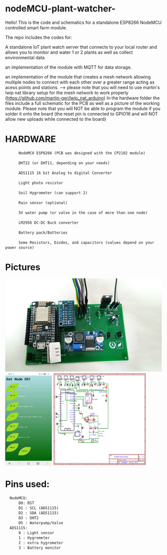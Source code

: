 # nodeMCU-plant-watcher-
Hello!
This is the code and schematics for a standalone ESP8266 NodeMCU controlled smart farm module.

The repo includes the codes for:

A standalone IoT plant watch server that connects to your local router and allows you to monitor
    and water 1 or 2 plants as well as collect environmental data

an implementation of the module with MQTT for data storage. 

an implementation of the module that creates a mesh network allowing multiple nodes to connect with
    each other over a greater range acting as acess points and stations.
  --> please note that you will need to use martin's lwip nat library 
      setup for the mesh network to work properly (https://github.com/martin-ger/lwip_nat_arduino)
In the hardware folder the files include a full schematic for the PCB as well as a picture of the working module.
Please note that you will NOT be able to program the module if you solder it onto the board 
    (the reset pin is connected to GPIO16 and will NOT allow new uploads while connected to the board)
 
# HARDWARE
          
          NodeMCU ESP8266 (PCB was designed with the CP2102 module)
          
          DHT22 (or DHT11, depending on your needs)
           
          ADS1115 16 bit Analog to digital Converter
          
          Light photo resistor 
          
          Soil Hygrometer (can support 2)
          
          Rain sensor (optional)
          
          5V water pump (or valve in the case of more than one node)
          
          LM2956 DC-DC Buck converter
          
          Battery pack/Batteries
          
          Some Resistors, Diodes, and capacitors (values depend on your power source)
# Pictures     
  
<img src="https://github.com/caleb221/nodeMCU-plant-watcher-/blob/master/hardware/Full%20working%20module.jpg" width="600" height="300">
<img src="https://github.com/caleb221/nodeMCU-plant-watcher-/blob/master/Screenshot1.jpg" width="150" height="300">
<img src="https://github.com/caleb221/nodeMCU-plant-watcher-/blob/master/hardware/Schematic.png" width="300" height="300">

 # Pins used: 
      NodeMCU:
          D0: RST
          D1 : SCL (ADS1115)
          D2 : SDA (ADS1115) 
          D3 : DHT2
          D5 : Waterpump/Valve
      ADS1115:
          0 : Light sensor
          1 : Hygrometer
          2 : extra hygrometer
          3 : Battery monitor

  
